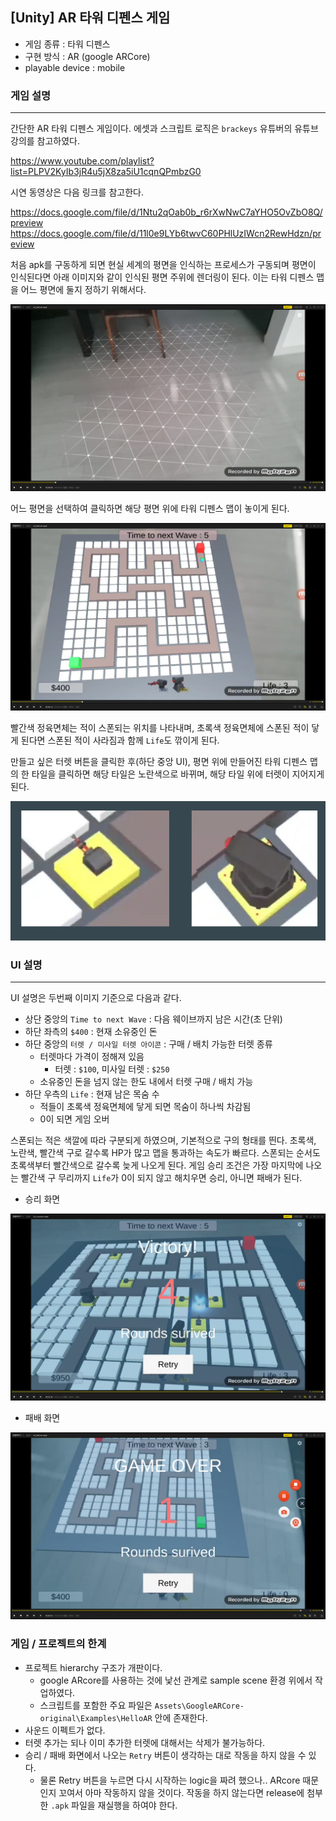 [Unity] AR 타워 디펜스 게임
---
* 게임 종류 : 타워 디펜스
* 구현 방식 : AR (google ARCore)
* playable device : mobile

### 게임 설명
---
간단한 AR 타워 디펜스 게임이다.
에셋과 스크립트 로직은 `brackeys` 유튜버의 유튜브 강의를 참고하였다.

https://www.youtube.com/playlist?list=PLPV2KyIb3jR4u5jX8za5iU1cqnQPmbzG0

시연 동영상은 다음 링크를 참고한다.

https://docs.google.com/file/d/1Ntu2qOab0b_r6rXwNwC7aYHO5OvZbO8Q/preview
https://docs.google.com/file/d/11l0e9LYb6twvC60PHlUzIWcn2RewHdzn/preview


처음 apk를 구동하게 되면 현실 세계의 평면을 인식하는 프로세스가 구동되며 평면이 인식된다면 아래 이미지와 같이 인식된 평면 주위에 렌더링이 된다. 이는 타워 디펜스 맵을 어느 평면에 둘지 정하기 위해서다.

![](Images/2021-02-28-21-34-02.png)

어느 평면을 선택하여 클릭하면 해당 평면 위에 타워 디펜스 맵이 놓이게 된다. 

![](Images/2021-02-28-21-36-05.png)

빨간색 정육면체는 적이 스폰되는 위치를 나타내며, 초록색 정육면체에 스폰된 적이 닿게 된다면 스폰된 적이 사라짐과 함께 `Life`도 깎이게 된다.

만들고 싶은 터렛 버튼을 클릭한 후(하단 중앙 UI), 평면 위에 만들어진 타워 디펜스 맵의 한 타일을 클릭하면 해당 타일은 노란색으로 바뀌며, 해당 타일 위에 터렛이 지어지게 된다.

![](Images/2021-02-28-21-59-33.png)

### UI 설명

---

UI 설명은 두번째 이미지 기준으로 다음과 같다. 

* 상단 중앙의 `Time to next Wave` : 다음 웨이브까지 남은 시간(초 단위)
* 하단 좌측의 `$400` : 현재 소유중인 돈
* 하단 중앙의 `터렛 / 미사일 터렛 아이콘` : 구매 / 배치 가능한 터렛 종류
    * 터렛마다 가격이 정해져 있음
        * 터렛 : `$100`, 미사일 터렛 : `$250`
    * 소유중인 돈을 넘지 않는 한도 내에서 터렛 구매 / 배치 가능
* 하단 우측의 `Life` : 현재 남은 목숨 수
    * 적들이 초록색 정육면체에 닿게 되면 목숨이 하나씩 차감됨
    * 0이 되면 게임 오버

스폰되는 적은 색깔에 따라 구분되게 하였으며, 기본적으로 구의 형태를 띈다. 초록색, 노란색, 빨간색 구로 갈수록 HP가 많고 맵을 통과하는 속도가 빠르다. 스폰되는 순서도 초록색부터 빨간색으로 갈수록 늦게 나오게 된다. 
게임 승리 조건은 가장 마지막에 나오는 빨간색 구 무리까지 `Life`가 0이 되지 않고 해치우면 승리, 아니면 패배가 된다.

* 승리 화면

![](Images/2021-02-28-22-02-20.png)

* 패배 화면

![](Images/2021-02-28-22-03-13.png)

### 게임 / 프로젝트의 한계

* 프로젝트 hierarchy 구조가 개판이다.
    * google ARcore를 사용하는 것에 낯선 관계로 sample scene 환경 위에서 작업하였다.
    * 스크립트를 포함한 주요 파일은 `Assets\GoogleARCore-original\Examples\HelloAR` 안에 존재한다.
* 사운드 이펙트가 없다.
* 터렛 추가는 되나 이미 추가한 터렛에 대해서는 삭제가 불가능하다.
* 승리 / 패배 화면에서 나오는 `Retry` 버튼이 생각하는 대로 작동을 하지 않을 수 있다.
    * 물론 Retry 버튼을 누르면 다시 시작하는 logic을 짜려 했으나.. ARcore 때문인지 꼬여서 아마 작동하지 않을 것이다. 
    작동을 하지 않는다면 release에 첨부한 `.apk` 파일을 재실행을 하여야 한다.




